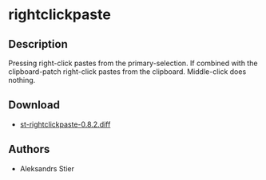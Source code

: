 rightclickpaste
===============

Description
-----------
Pressing right-click pastes from the primary-selection.
If combined with the clipboard-patch right-click pastes from the clipboard.
Middle-click does nothing.

Download
--------
* [st-rightclickpaste-0.8.2.diff](st-rightclickpaste-0.8.2.diff)

Authors
-------
* Aleksandrs Stier
